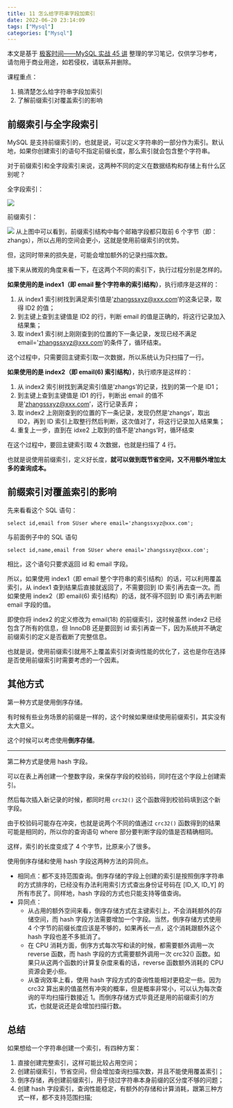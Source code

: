 ```yaml
---
title: 11 怎么给字符串字段加索引
date: 2022-06-20 23:14:09
tags: ["Mysql"]
categories: ["Mysql"]
---
```


本文是基于 [极客时间——MySQL 实战 45 讲](https://time.geekbang.org/column/intro/100020801) 整理的学习笔记，仅供学习参考，请勿用于商业用途，如若侵权，请联系并删除。

课程重点：
1. 搞清楚怎么给字符串字段加索引
2. 了解前缀索引对覆盖索引的影响

<!-- more -->

## 前缀索引与全字段索引

MySQL 是支持前缀索引的，也就是说，可以定义字符串的一部分作为索引。默认地，如果你创建索引的语句不指定前缀长度，那么索引就会包含整个字符串。

对于前缀索引和全字段索引来说，这两种不同的定义在数据结构和存储上有什么区别呢？

全字段索引：

![](https://cdn.jsdelivr.net/gh/0xAiKang/CDN/blog/images/20220620231501.png)

前缀索引：

![](https://cdn.jsdelivr.net/gh/0xAiKang/CDN/blog/images/20220620231514.png)
从上图中可以看到，前缀索引结构中每个邮箱字段都只取前 6 个字节（即：zhangs），所以占用的空间会更小，这就是使用前缀索引的优势。

但，这同时带来的损失是，可能会增加额外的记录扫描次数。

接下来从微观的角度来看一下，在这两个不同的索引下，执行过程分别是怎样的。

**如果使用的是 index1（即 email 整个字符串的索引结构）**，执行顺序是这样的：
1. 从 index1 索引树找到满足索引值是’zhangssxyz@xxx.com’的这条记录，取得 ID2 的值；
2. 到主键上查到主键值是 ID2 的行，判断 email 的值是正确的，将这行记录加入结果集；
3. 取 index1 索引树上刚刚查到的位置的下一条记录，发现已经不满足 email='zhangssxyz@xxx.com’的条件了，循环结束。

这个过程中，只需要回主键索引取一次数据，所以系统认为只扫描了一行。

**如果使用的是 index2（即 email(6) 索引结构）**，执行顺序是这样的：
1. 从 index2 索引树找到满足索引值是’zhangs’的记录，找到的第一个是 ID1；
2. 到主键上查到主键值是 ID1 的行，判断出 email 的值不是’zhangssxyz@xxx.com’，这行记录丢弃；
3. 取 index2 上刚刚查到的位置的下一条记录，发现仍然是’zhangs’，取出 ID2，再到 ID 索引上取整行然后判断，这次值对了，将这行记录加入结果集；
4. 重复上一步，直到在 idxe2 上取到的值不是’zhangs’时，循环结束

在这个过程中，要回主键索引取 4 次数据，也就是扫描了 4 行。

也就是说使用前缀索引，定义好长度，**就可以做到既节省空间，又不用额外增加太多的查询成本。**

## 前缀索引对覆盖索引的影响
先来看看这个 SQL 语句：
```mysql
select id,email from SUser where email='zhangssxyz@xxx.com';
```

与前面例子中的 SQL 语句
```mysql
select id,name,email from SUser where email='zhangssxyz@xxx.com';
```

相比，这个语句只要求返回 id 和 email 字段。

所以，如果使用 index1（即 email 整个字符串的索引结构）的话，可以利用覆盖索引，从 index1 查到结果后直接就返回了，不需要回到 ID 索引再去查一次。而如果使用 index2（即 email(6) 索引结构）的话，就不得不回到 ID 索引再去判断 email 字段的值。

即使你将 index2 的定义修改为 email(18) 的前缀索引，这时候虽然 index2 已经包含了所有的信息，但 InnoDB 还是要回到 id 索引再查一下，因为系统并不确定前缀索引的定义是否截断了完整信息。

也就是说，使用前缀索引就用不上覆盖索引对查询性能的优化了，这也是你在选择是否使用前缀索引时需要考虑的一个因素。

## 其他方式
第一种方式是使用倒序存储。

有时候有些业务场景的前缀是一样的，这个时候如果继续使用前缀索引，其实没有太大意义。

这个时候可以考虑使用**倒序存储**。

---

第二种方式是使用 hash 字段。

可以在表上再创建一个整数字段，来保存字段的校验码，同时在这个字段上创建索引。

然后每次插入新记录的时候，都同时用 `crc32()` 这个函数得到校验码填到这个新字段。

由于校验码可能存在冲突，也就是说两个不同的值通过 `crc32()` 函数得到的结果可能是相同的，所以你的查询语句 where 部分要判断字段的值是否精确相同。

这样，索引的长度变成了 4 个字节，比原来小了很多。

使用倒序存储和使用 hash 字段这两种方法的异同点。
* 相同点：都不支持范围查询。倒序存储的字段上创建的索引是按照倒序字符串的方式排序的，已经没有办法利用索引方式查出身份证号码在 [ID_X, ID_Y] 的所有市民了。同样地，hash 字段的方式也只能支持等值查询。
* 异同点：
  * 从占用的额外空间来看，倒序存储方式在主键索引上，不会消耗额外的存储空间，而 hash 字段方法需要增加一个字段。当然，倒序存储方式使用 4 个字节的前缀长度应该是不够的，如果再长一点，这个消耗跟额外这个 hash 字段也差不多抵消了。
  * 在 CPU 消耗方面，倒序方式每次写和读的时候，都需要额外调用一次 reverse 函数，而 hash 字段的方式需要额外调用一次 crc32() 函数。如果只从这两个函数的计算复杂度来看的话，reverse 函数额外消耗的 CPU 资源会更小些。
  * 从查询效率上看，使用 hash 字段方式的查询性能相对更稳定一些。因为 crc32 算出来的值虽然有冲突的概率，但是概率非常小，可以认为每次查询的平均扫描行数接近 1。而倒序存储方式毕竟还是用的前缀索引的方式，也就是说还是会增加扫描行数。


## 总结
如果想给一个字符串创建一个索引，有四种方案：
  1. 直接创建完整索引，这样可能比较占用空间；
  2. 创建前缀索引，节省空间，但会增加查询扫描次数，并且不能使用覆盖索引；
  3. 倒序存储，再创建前缀索引，用于绕过字符串本身前缀的区分度不够的问题；
  4. 创建 hash 字段索引，查询性能稳定，有额外的存储和计算消耗，跟第三种方式一样，都不支持范围扫描;